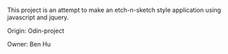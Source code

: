 This project is an attempt to make an etch-n-sketch style application using javascript and jquery.

Origin: Odin-project

Owner: Ben Hu